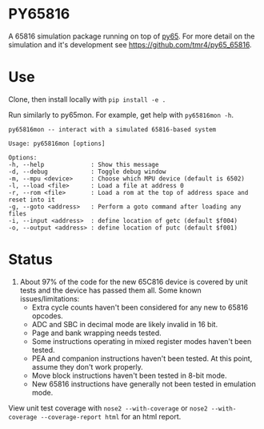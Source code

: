 # PY65816

A 65816 simulation package running on top of [py65](https://github.com/mnaberez/py65).  For more detail on the simulation and it's development see https://github.com/tmr4/py65_65816.

# Use

Clone, then install locally with `pip install -e .`

Run similarly to py65mon.  For example, get help with `py65816mon -h`.

````
py65816mon -- interact with a simulated 65816-based system

Usage: py65816mon [options]

Options:
-h, --help             : Show this message
-d, --debug            : Toggle debug window
-m, --mpu <device>     : Choose which MPU device (default is 6502)
-l, --load <file>      : Load a file at address 0
-r, --rom <file>       : Load a rom at the top of address space and reset into it
-g, --goto <address>   : Perform a goto command after loading any files
-i, --input <address>  : define location of getc (default $f004)
-o, --output <address> : define location of putc (default $f001)
````

# Status
1. About 97% of the code for the new 65C816 device is covered by unit tests and the device has passed them all.  Some known issues/limitations:
    * Extra cycle counts haven't been considered for any new to 65816 opcodes.
    * ADC and SBC in decimal mode are likely invalid in 16 bit.
    * Page and bank wrapping needs tested.
    * Some instructions operating in mixed register modes haven't been tested.
    * PEA and companion instructions haven't been tested.  At this point, assume they don't work properly.
    * Move block instructions haven't been tested in 8-bit mode.
    * New 65816 instructions have generally not been tested in emulation mode.

View unit test coverage with `nose2 --with-coverage` or `nose2 --with-coverage --coverage-report html` for an html report.
